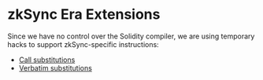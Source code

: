 # zkSync Era Extensions

Since we have no control over the Solidity compiler, we are using temporary hacks to support zkSync-specific
instructions:

- [Call substitutions](https://github.com/code-423n4/2023-10-zksync/blob/main/docs/VM%20Section/How%20compiler%20works/instructions/extensions/call.md)
- [Verbatim substitutions](https://github.com/code-423n4/2023-10-zksync/blob/main/docs/VM%20Section/How%20compiler%20works/instructions/extensions/verbatim.md)

